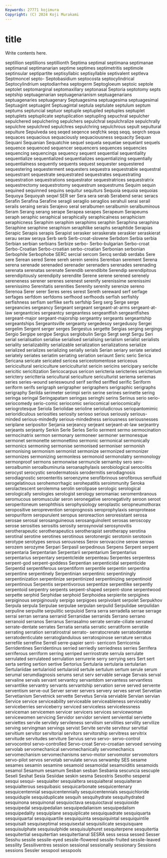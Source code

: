 ```yaml
---
Keywords: 27771 kojimura
Copyright: (C) 2024 Koji Murakami
---
```


# title

Write contents here.



septillion septillions septillionth Septima
septimal septimana septimanae septimanal septimanarian septime septimes septimetritis septimole septinsular
septipartite septisyllabic septisyllable septivalent septleva Septmoncel septo- Septobasidium septocosta septocylindrical
Septocylindrium septodiarrhea septogerm Septogloeum septoic septole septolet septomarginal septomaxillary septonasal
Septoria septotomy septs septship septuagenarian septuagenarianism septuagenarians septuagenaries septuagenary Septuagesima
septuagesima septuagesimal Septuagint septuagint Septuagintal septula septulate septulum septum septums
septuncial septuor septuple septupled septuples septuplet septuplets septuplicate septuplication septupling
sepuchral sepulcher sepulchered sepulchering sepulchers sepulchral sepulchralize sepulchrally sepulchre sepulchred
sepulchres sepulchring sepulchrous sepult sepultural sepulture Sepulveda seq seqed seqence
seqfchk seqq seqq. seqrch sequa sequaces sequacious sequaciously sequaciousness sequacity
Sequan Sequani Sequanian Sequatchie sequel sequela sequelae sequelant sequels sequence
sequenced sequencer sequencers sequences sequencies sequencing sequencings sequency sequent sequential
sequentiality sequentialize sequentialized sequentializes sequentializing sequentially sequentialness sequently sequents sequest
sequester sequestered sequestering sequesterment sequesters sequestra sequestrable sequestral sequestrant sequestrate
sequestrated sequestrates sequestrating sequestration sequestrations sequestrator sequestratrices sequestratrix sequestrectomy sequestrotomy
sequestrum sequestrums Sequim sequin sequined sequinned sequins sequitur sequiturs Sequoia
sequoia sequoias Sequoya Sequoyah seqwl SER ser Sera sera serab
Serabend serac seracs Serafin Serafina Serafine seragli seraglio seraglios serahuli
serai serail serails seraing serais Serajevo seral seralbumen seralbumin seralbuminous
Seram Serang serang serape Serapea serapes Serapeum Serapeums seraph seraphic
seraphical seraphically seraphicalness seraphicism seraphicness Seraphim seraphim seraphims seraphin Seraphina
seraphina Seraphine seraphine seraphism seraphlike seraphs seraphtide Serapias Serapic Serapis
serapis Serapist serasker seraskerate seraskier seraskierat serau seraw seraya Serb
serb Serb-croat-slovene Serbdom Serbia serbia Serbian serbian serbians Serbize serbo-
Serbo-bulgarian Serbo-croat Serbo-Croatian Serbo-croatian serbo-croatian Serbonian serbonian Serbophile Serbophobe SERC
sercial sercom Sercq serdab serdabs Sere sere Serean sered Seree
sereh serein sereins Seremban serement Serena serena serenade serenaded serenader
serenaders serenades serenading serenata serenatas serenate Serendib serendibite Serendip serendipitous
serendipitously serendipity serendite Serene serene serened serenely sereneness serener serenes
serenest serenify serenissime serenissimi serenissimo Serenitatis serenities Serenity serenity serenize
sereno Serenoa Serer serer Seres seres serest Sereth sereward serf
serfage serfages serfdom serfdoms serfhood serfhoods serfish serfishly serfishness serfism
serflike serfs serfship Serg serg Serge serge sergeancies sergeancy Sergeant
sergeant sergeant-at-arms sergeant-at-law sergeantcies sergeantcy sergeantess sergeantfish sergeantfishes sergeant-major sergeant-majorship
sergeantry sergeants sergeantship sergeantships Sergeantsville sergeanty sergedesoy sergedusoy Sergei sergelim
Sergent serger serges Sergestus sergette Sergias serging sergings Sergio Sergipe
sergipe Sergius serglobulin Sergo Sergt sergt Sergu Seri serial serialisation
serialise serialised serialising serialism serialist serialists seriality serializability serializable serialization
serializations serialize serialized serializes serializing serially serials Serian seriary seriate
seriated seriately seriates seriatim seriating seriation seriaunt Seric seric Serica
Sericana sericate sericated sericea sericeotomentose sericeous sericicultural sericiculture sericiculturist sericin
sericins sericipary sericite sericitic sericitization Sericocarpus sericon sericteria sericteries sericterium
serictery serictteria sericultural sericulture sericulturist seriema seriemas series series-wound serieswound
serif serifed seriffed serific Seriform seriform serifs serigraph serigrapher serigraphers
serigraphic serigraphs serigraphy Serilda serimeter serimpi serin serine serines serinette
sering seringa seringal Seringapatam seringas seringhi serins Serinus serio serio-
seriocomedy serio-comic seriocomic seriocomical seriocomically seriogrotesque Seriola Seriolidae serioline serioludicrous
seriopantomimic serioridiculous seriosities seriosity serioso serious seriously serious-minded serious-mindedly serious-mindedness
seriousness seriousnesses seriplane seripositor Serjania serjeancy serjeant serjeant-at-law serjeantry serjeants
serjeanty Serkin Serle Serles Serlio serment sermo sermocination sermocinatrix sermon
sermonary sermoneer sermoner sermonesque sermonet sermonette sermonettino sermonic sermonical sermonically
sermonics sermoning sermonise sermonised sermoniser sermonish sermonising sermonism sermonist sermonize
sermonized sermonizer sermonizes sermonizing sermonless sermonoid sermonolatry sermonology sermonproof sermons
sermonwise sermuncle sernamby sero sero- seroalbumin seroalbuminuria seroanaphylaxis serobiological serocolitis
serocyst serocystic serodermatosis serodermitis serodiagnosis serodiagnostic seroenteritis seroenzyme serofibrinous serofibrous
serofluid serogelatinous serohemorrhagic serohepatitis seroimmunity Seroka serolactescent serolemma serolin serolipase
serologic serological serologically serologies serologist serology seromaniac seromembranous seromucous seromuscular
seron seronegative seronegativity seroon seroot seroperitoneum serophthisis serophysiology seroplastic seropneumothorax
seropositive seroprevention seroprognosis seroprophylaxis seroprotease seropuriform seropurulent seropus seroreaction seroresistant
serosa serosae serosal serosanguineous serosanguinolent serosas seroscopy serose serosities serositis
serosity serosynovial serosynovitis serotherapeutic serotherapeutics serotherapist serotherapy serotina serotinal serotine
serotines serotinous serotonergic serotonin serotoxin serotype serotypes serous serousness Serov
serovaccine serow serows serozem serozyme Serpari Serpasil serpedinous Serpens Serpent
serpent serpentaria Serpentarian Serpentarii serpentarium Serpentarius serpentarius serpentary serpentcleide serpenteau
Serpentes serpentess serpent-god serpent-goddess Serpentian serpenticidal serpenticide Serpentid serpentiferous serpentiform
serpentile serpentin serpentina serpentine serpentinely Serpentinian serpentinic serpentiningly serpentinization serpentinize
serpentinized serpentinizing serpentinoid serpentinous Serpentis serpentivorous serpentize serpentlike serpently serpentoid
serpentry serpents serpent-shaped serpent-stone serpentwood serpette serphid Serphidae serphoid Serphoidea
serpierite serpigines serpiginous serpiginously serpigo serpigoes serpivolant serpolet Serpukhov Serpula
serpula Serpulae serpulae serpulan serpulid Serpulidae serpulidan serpuline serpulite serpulitic
serpuloid Serra serra serradella serrae serrage serrai serran serrana serranid
Serranidae serranids Serrano serrano serranoid serranos Serranus Serrasalmo serrate serrate-ciliate
serrated serrate-dentate serrates Serratia serratia serratic serratiform serratile serrating serration
serratirostral serrato- serratocrenate serratodentate serratodenticulate serratoglandulous serratospinose serrature serratus serrefile
serrefine Serrell serre-papier serri- serricorn Serricornia Serridentines Serridentinus serried serriedly
serriedness serries Serrifera serriferous serriform serring serriped serrirostrate serrula serrulate
serrulated serrulateed serrulation serrurerie serry serrying sers Sert sert serta
serting sertion sertive Sertorius Sertularia sertularia sertularian Sertulariidae sertularioid sertularoid
sertule sertulum sertum serule serum serumal serumdiagnosis serums serut serv
servable servage Servais serval servaline servals servant servantcy servantdom servantess
servantless servantlike servantry servants servantship servation serve served servente serventism
serve-out Server server servers servery serves servet Servetian Servetianism Servetnick
servette Servetus Servia serviable Servian servian Service service serviceability serviceable
serviceableness serviceably serviceberries serviceberry serviced serviceless servicelessness serviceman servicemen servicer
servicers services servicewoman servicewomen servicing Servidor servidor servient serviential serviette
serviettes servile servilely servileness servilism servilities servility servilize serving servingman
servings servist Servite servite serviteur servitial servitium servitor servitorial servitors
servitorship servitress servitrix servitude servitudes serviture Servius servo servo- servo-control
servocontrol servo-controlled Servo-croat Servo-croatian servoed servoing servolab servomechanical servomechanically servomechanics
servomechanism servomechanisms servo-motor servomotor servomotors servo-pilot servos servotab servulate servus
serwamby SES sesame sesames sesamin sesamine sesamoid sesamoidal sesamoiditis sesamoids
sesamol Sesamum sesamum Sesban sesban Sesbania sescuncia sescuple Seseli Seshat
Sesia Sesiidae seskin sesma Sesostris Sesotho sesperal sesqui sesqui- sesquialter
sesquialtera sesquialteral sesquialteran sesquialterous sesquibasic sesquicarbonate sesquicentenary sesquicentennial sesquicentennially sesquicentennials
sesquichloride sesquiduple sesquiduplicate sesquih sesquihydrate sesquihydrated sesquinona sesquinonal sesquioctava sesquioctaval
sesquioxide sesquipedal sesquipedalian sesquipedalianism sesquipedalism sesquipedality sesquiplane sesquiplicate sesquiquadrate sesquiquarta
sesquiquartal sesquiquartile sesquiquinta sesquiquintal sesquiquintile sesquisalt sesquiseptimal sesquisextal sesquisilicate sesquisquare
sesquisulphate sesquisulphide sesquisulphuret sesquiterpene sesquitertia sesquitertial sesquitertian sesquitertianal SESRA sess
sessa sessed Sesser Sesshu sessile sessile-eyed sessile-flowered sessile-fruited sessile-leaved sessility
Sessiliventres session sessional sessionally sessionary Sessions sessions Sessler sesspool sesspools
